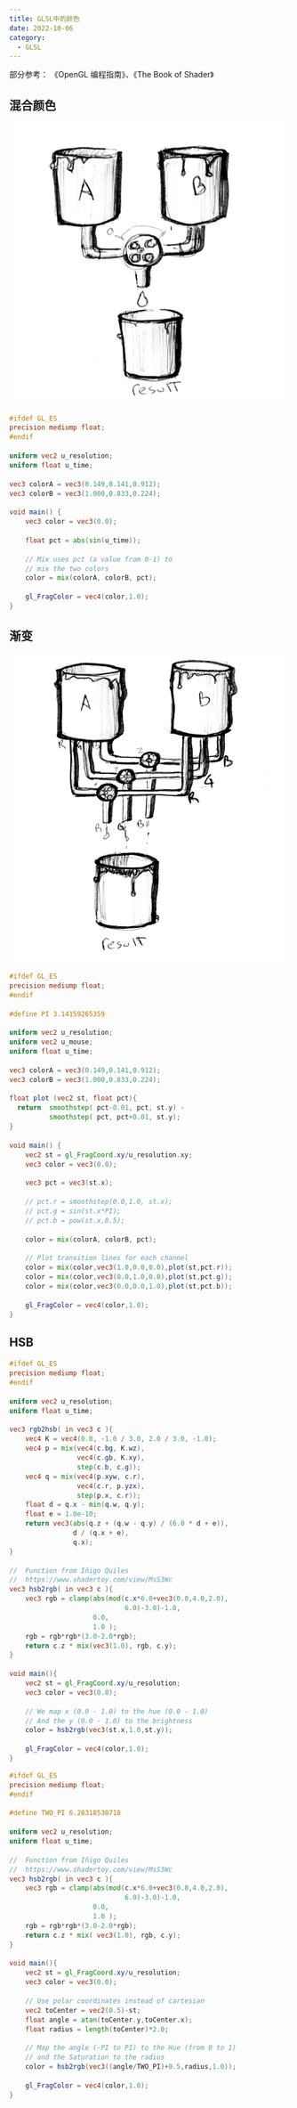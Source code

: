 ```yaml
---
title: GLSL中的颜色
date: 2022-10-06
category:
  - GLSL
---
```


 部分参考： 《OpenGL 编程指南》、《The Book of Shader》

## 混合颜色

![](./images/429000703041012323.png)

```glsl
#ifdef GL_ES
precision mediump float;
#endif

uniform vec2 u_resolution;
uniform float u_time;

vec3 colorA = vec3(0.149,0.141,0.912);
vec3 colorB = vec3(1.000,0.833,0.224);

void main() {
    vec3 color = vec3(0.0);

    float pct = abs(sin(u_time));

    // Mix uses pct (a value from 0-1) to
    // mix the two colors
    color = mix(colorA, colorB, pct);

    gl_FragColor = vec4(color,1.0);
}


```

<div ref="mixRef"></div>

## 渐变

![](./images/126001303041012323.png)

```glsl
#ifdef GL_ES
precision mediump float;
#endif

#define PI 3.14159265359

uniform vec2 u_resolution;
uniform vec2 u_mouse;
uniform float u_time;

vec3 colorA = vec3(0.149,0.141,0.912);
vec3 colorB = vec3(1.000,0.833,0.224);

float plot (vec2 st, float pct){
  return  smoothstep( pct-0.01, pct, st.y) -
          smoothstep( pct, pct+0.01, st.y);
}

void main() {
    vec2 st = gl_FragCoord.xy/u_resolution.xy;
    vec3 color = vec3(0.0);

    vec3 pct = vec3(st.x);

    // pct.r = smoothstep(0.0,1.0, st.x);
    // pct.g = sin(st.x*PI);
    // pct.b = pow(st.x,0.5);

    color = mix(colorA, colorB, pct);

    // Plot transition lines for each channel
    color = mix(color,vec3(1.0,0.0,0.0),plot(st,pct.r));
    color = mix(color,vec3(0.0,1.0,0.0),plot(st,pct.g));
    color = mix(color,vec3(0.0,0.0,1.0),plot(st,pct.b));

    gl_FragColor = vec4(color,1.0);
}


```

<div ref="fadeRef"></div>


###

<div ref="sunsetRef"></div>

## HSB

```glsl
#ifdef GL_ES
precision mediump float;
#endif

uniform vec2 u_resolution;
uniform float u_time;

vec3 rgb2hsb( in vec3 c ){
    vec4 K = vec4(0.0, -1.0 / 3.0, 2.0 / 3.0, -1.0);
    vec4 p = mix(vec4(c.bg, K.wz),
                 vec4(c.gb, K.xy),
                 step(c.b, c.g));
    vec4 q = mix(vec4(p.xyw, c.r),
                 vec4(c.r, p.yzx),
                 step(p.x, c.r));
    float d = q.x - min(q.w, q.y);
    float e = 1.0e-10;
    return vec3(abs(q.z + (q.w - q.y) / (6.0 * d + e)),
                d / (q.x + e),
                q.x);
}

//  Function from Iñigo Quiles
//  https://www.shadertoy.com/view/MsS3Wc
vec3 hsb2rgb( in vec3 c ){
    vec3 rgb = clamp(abs(mod(c.x*6.0+vec3(0.0,4.0,2.0),
                             6.0)-3.0)-1.0,
                     0.0,
                     1.0 );
    rgb = rgb*rgb*(3.0-2.0*rgb);
    return c.z * mix(vec3(1.0), rgb, c.y);
}

void main(){
    vec2 st = gl_FragCoord.xy/u_resolution;
    vec3 color = vec3(0.0);

    // We map x (0.0 - 1.0) to the hue (0.0 - 1.0)
    // And the y (0.0 - 1.0) to the brightness
    color = hsb2rgb(vec3(st.x,1.0,st.y));

    gl_FragColor = vec4(color,1.0);
}


```

<div ref="hsbRef"></div>

```glsl
#ifdef GL_ES
precision mediump float;
#endif

#define TWO_PI 6.28318530718

uniform vec2 u_resolution;
uniform float u_time;

//  Function from Iñigo Quiles
//  https://www.shadertoy.com/view/MsS3Wc
vec3 hsb2rgb( in vec3 c ){
    vec3 rgb = clamp(abs(mod(c.x*6.0+vec3(0.0,4.0,2.0),
                             6.0)-3.0)-1.0,
                     0.0,
                     1.0 );
    rgb = rgb*rgb*(3.0-2.0*rgb);
    return c.z * mix( vec3(1.0), rgb, c.y);
}

void main(){
    vec2 st = gl_FragCoord.xy/u_resolution;
    vec3 color = vec3(0.0);

    // Use polar coordinates instead of cartesian
    vec2 toCenter = vec2(0.5)-st;
    float angle = atan(toCenter.y,toCenter.x);
    float radius = length(toCenter)*2.0;

    // Map the angle (-PI to PI) to the Hue (from 0 to 1)
    // and the Saturation to the radius
    color = hsb2rgb(vec3((angle/TWO_PI)+0.5,radius,1.0));

    gl_FragColor = vec4(color,1.0);
}
```

<div ref="rgbRef"></div>

<script setup>
import {ref,onMounted} from 'vue'
import * as THREE from 'three'
import {
    OrbitControls
} from 'three/examples/jsm/controls/OrbitControls'

const initScene = (shader)=>{
    // 1.创建场景
    const scene = new THREE.Scene()
    const clock = new THREE.Clock();
    const uniforms = {
        u_time: { type: "f", value: 1.0 },
        u_resolution: { type: "v2", value: new THREE.Vector2()}
    }
    // 2.创建相机
    const camera = new THREE.PerspectiveCamera(75,
    2 , 0.1, 1000);

    // 设置相机位置
    camera.position.set(0, 0, 20)
    scene.add(camera)

    // 着色器配置
    const shaderMaterial = new THREE.ShaderMaterial({
        uniforms:uniforms,
            vertexShader:`
        precision lowp float;
        varying vec2 v_uv;
        void main(){
            v_uv = uv;
            gl_Position = projectionMatrix * viewMatrix * modelMatrix * vec4( position, 1.0 );
        }
        `,
        fragmentShader: shader.fragmentShader,
        side: THREE.DoubleSide
    })
    // 创建平面
    const floor = new THREE.Mesh(new THREE.PlaneGeometry(100, 100), shaderMaterial)
    floor.position.set(0,0,0)
    scene.add(floor)
    // 初始化渲染器
    const renderer = new THREE.WebGLRenderer()
    if(!__VUEPRESS_SSR__) {
        renderer.setPixelRatio( window.devicePixelRatio );
    }
    // 设置渲染器大小

    renderer.setSize(shader.shaderDom.value.offsetWidth, shader.shaderDom.value.offsetWidth/2)
    renderer.shadowMap.enabled = true
    shader.shaderDom.value.appendChild(renderer.domElement)
    renderer.render(scene,camera)
        // 创建轨道控制器
    const controls = new OrbitControls(camera, renderer.domElement)
    // 设置控制器阻尼
    controls.enableDamping = true
    uniforms.u_resolution.value.x = renderer.domElement.width
    uniforms.u_resolution.value.y = renderer.domElement.height
    function render() {
        uniforms.u_time.value += clock.getDelta();
        controls.update()
        renderer.render(scene, camera)
        requestAnimationFrame(render)
    }

    render()

}
const mixRef = ref()
const mixShader = {
        shaderDom:mixRef,
        fragmentShader:`
# ifdef GL_ES
precision mediump float;
# endif

uniform vec2 u_resolution;
uniform float u_time;

vec3 colorA = vec3(0.149,0.141,0.912);
vec3 colorB = vec3(1.000,0.833,0.224);

void main() {
    vec3 color = vec3(0.0);

    float pct = abs(sin(u_time));

    // Mix uses pct (a value from 0-1) to
    // mix the two colors
    color = mix(colorA, colorB, pct);

    gl_FragColor = vec4(color,1.0);
}
`}

const fadeRef = ref()
const fadeShader = {
    shaderDom:fadeRef,
    fragmentShader:`
    #ifdef GL_ES
precision mediump float;
# endif

# define PI 3.14159265359

uniform vec2 u_resolution;
uniform vec2 u_mouse;
uniform float u_time;

vec3 colorA = vec3(0.149,0.141,0.912);
vec3 colorB = vec3(1.000,0.833,0.224);

float plot (vec2 st, float pct){
  return  smoothstep( pct-0.01, pct, st.y) -
          smoothstep( pct, pct+0.01, st.y);
}

void main() {
    vec2 st = gl_FragCoord.xy/u_resolution.xy;
    vec3 color = vec3(0.0);

    vec3 pct = vec3(st.x);

    // pct.r = smoothstep(0.0,1.0, st.x);
    // pct.g = sin(st.x*PI);
    // pct.b = pow(st.x,0.5);

    color = mix(colorA, colorB, pct);

    // Plot transition lines for each channel
    color = mix(color,vec3(1.0,0.0,0.0),plot(st,pct.r));
    color = mix(color,vec3(0.0,1.0,0.0),plot(st,pct.g));
    color = mix(color,vec3(0.0,0.0,1.0),plot(st,pct.b));

    gl_FragColor = vec4(color,1.0);
}

    `
}

const hsbRef = ref()
const hsbShader = {
    shaderDom:hsbRef,
    fragmentShader:`
    #ifdef GL_ES
precision mediump float;
# endif

uniform vec2 u_resolution;
uniform float u_time;

vec3 rgb2hsb( in vec3 c ){
    vec4 K = vec4(0.0, -1.0 / 3.0, 2.0 / 3.0, -1.0);
    vec4 p = mix(vec4(c.bg, K.wz),
                 vec4(c.gb, K.xy),
                 step(c.b, c.g));
    vec4 q = mix(vec4(p.xyw, c.r),
                 vec4(c.r, p.yzx),
                 step(p.x, c.r));
    float d = q.x - min(q.w, q.y);
    float e = 1.0e-10;
    return vec3(abs(q.z + (q.w - q.y) / (6.0 * d + e)),
                d / (q.x + e),
                q.x);
}

//  Function from Iñigo Quiles
//  https://www.shadertoy.com/view/MsS3Wc
vec3 hsb2rgb( in vec3 c ){
    vec3 rgb = clamp(abs(mod(c.x*6.0+vec3(0.0,4.0,2.0),
                             6.0)-3.0)-1.0,
                     0.0,
                     1.0 );
    rgb = rgb*rgb*(3.0-2.0*rgb);
    return c.z * mix(vec3(1.0), rgb, c.y);
}

void main(){
    vec2 st = gl_FragCoord.xy/u_resolution;
    vec3 color = vec3(0.0);

    // We map x (0.0 - 1.0) to the hue (0.0 - 1.0)
    // And the y (0.0 - 1.0) to the brightness
    color = hsb2rgb(vec3(st.x,1.0,st.y));

    gl_FragColor = vec4(color,1.0);
}

    `
}

const rgbRef = ref()
const rgbShader = {
    shaderDom:rgbRef,
    fragmentShader:`
    #ifdef GL_ES
precision mediump float;
# endif

# define TWO_PI 6.28318530718

uniform vec2 u_resolution;
uniform float u_time;

//  Function from Iñigo Quiles
//  https://www.shadertoy.com/view/MsS3Wc
vec3 hsb2rgb( in vec3 c ){
    vec3 rgb = clamp(abs(mod(c.x*6.0+vec3(0.0,4.0,2.0),
                             6.0)-3.0)-1.0,
                     0.0,
                     1.0 );
    rgb = rgb*rgb*(3.0-2.0*rgb);
    return c.z * mix( vec3(1.0), rgb, c.y);
}

void main(){
    vec2 st = gl_FragCoord.xy/u_resolution;
    vec3 color = vec3(0.0);

    // Use polar coordinates instead of cartesian
    vec2 toCenter = vec2(0.5)-st;
    float angle = atan(toCenter.y,toCenter.x);
    float radius = length(toCenter)*2.0;

    // Map the angle (-PI to PI) to the Hue (from 0 to 1)
    // and the Saturation to the radius
    color = hsb2rgb(vec3((angle/TWO_PI)+0.5,radius,1.0));

    gl_FragColor = vec4(color,1.0);
}

    `

}

const sunsetRef = ref()
const sunsetShader = {
    shaderDom:sunsetRef,
    fragmentShader:`
    uniform float u_time;
varying vec2 v_uv;
vec4 HorizontalGradient(vec2 uv, vec4 color1, vec4 color2){
  float t = uv.x;
  return color1 * (1.0 - t) + color2 * t;
}
void main(){
  // 落日效果
  vec4 gradientColor = HorizontalGradient(v_uv, vec4(1.0, 0.5, 0.0, 1.0), vec4(1.0, 0.0, 0.0, 1.0));
  vec4 sunColor = vec4(1.0, 1.0, 0.0, 1.0);
  vec4 skyColor = vec4(0.0, 0.2, 0.6, 1.0);
  
  // 设置光照
  vec3 sunDir = vec3(cos(u_time), sin(u_time), 0.0);
  float sunDot = dot(sunDir, vec3(0.0, 0.0, 1.0));
  sunColor.a = smoothstep(-0.03, 0.0, sunDot);
  
  // 定义最终颜色
  vec4 finalColor = gradientColor + skyColor * (1.0 - sunColor.a) + sunColor * sunColor.a;
  gl_FragColor = finalColor;
}
    `

}


onMounted(()=>{
    initScene(mixShader)
    initScene(fadeShader)
    initScene(hsbShader)
    initScene(rgbShader)
    initScene(sunsetShader)
})
</script>
